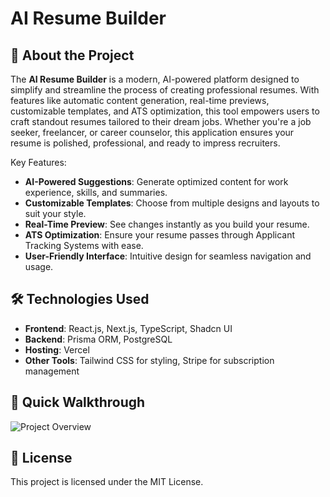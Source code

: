 # AI Resume Builder

## 🌟 About the Project

The **AI Resume Builder** is a modern, AI-powered platform designed to simplify and streamline the process of creating professional resumes. With features like automatic content generation, real-time previews, customizable templates, and ATS optimization, this tool empowers users to craft standout resumes tailored to their dream jobs. Whether you're a job seeker, freelancer, or career counselor, this application ensures your resume is polished, professional, and ready to impress recruiters.

Key Features:

- **AI-Powered Suggestions**: Generate optimized content for work experience, skills, and summaries.
- **Customizable Templates**: Choose from multiple designs and layouts to suit your style.
- **Real-Time Preview**: See changes instantly as you build your resume.
- **ATS Optimization**: Ensure your resume passes through Applicant Tracking Systems with ease.
- **User-Friendly Interface**: Intuitive design for seamless navigation and usage.

<!-- [![Project Overview Video](https://media.licdn.com/dms/image/v2/D5616AQFxaJZt1Zqg6A/profile-displaybackgroundimage-shrink_350_1400/profile-displaybackgroundimage-shrink_350_1400/0/1714659241429?e=1748476800&v=beta&t=V4DrrStTmpuUF3znPgu94VCfTrPqsaJspA6T7aI8Vis)](https://www.youtube.com/watch?v=your-video-id) -->

## 🛠️ Technologies Used

- **Frontend**: React.js, Next.js, TypeScript, Shadcn UI
- **Backend**: Prisma ORM, PostgreSQL
- **Hosting**: Vercel
- **Other Tools**: Tailwind CSS for styling, Stripe for subscription management

## 🚀 Quick Walkthrough

![Project Overview]("https://github.com/Sri-dinesh/resume-builder-ai/blob/6537361dbe241a0ba35e08e298dd08999b1ec071/src/images/MockupBanner.png")

## 📜 License

This project is licensed under the MIT License.
